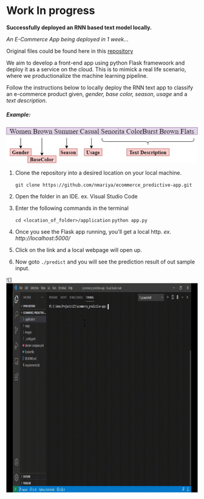 # Work In progress
**Successfully deployed an RNN based text model locally.**

*An E-Commerce App being deployed in 1 week...*

Original files could be found here in this [repository](https://github.com/nmariya/e-commerce-classifier) 

We aim to develop a front-end app using python Flask framewoork and deploy it as a service on the cloud. This is to mimick a real life scenario, where  we productionalize the machine learning pipeline.

Follow the instructions below to locally deploy the RNN text app to classify an e-commerce product given, *gender, base color, season, usage* and a *text description*.
##### Example:

<p align="left">
<img src="./images/text_example.png"/>
</p>

1. Clone the repository into a desired location on your local machine.

      `git clone https://github.com/nmariya/ecommerce_predictive-app.git`

2. Open the folder in an IDE. ex. Visual Studio Code


3. Enter the following commands in the terminal

      `cd <location_of_folder>/application`
      `python app.py`

4. Once you see the Flask app running, you'll get a local http. *ex. http://localhost:5000/*

5. Click on the link and a local webpage will open up.

6. Now goto `./predict`  and you will see the prediction result of out sample input.

![]<img src="./images/Terminal_run.gif" width="750" height="550">
